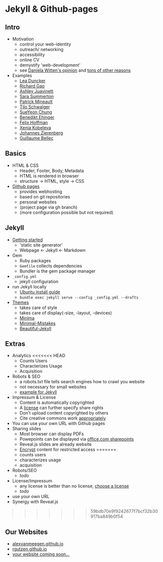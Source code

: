 # Jekyll & Github-pages

<!-- Promise: Build your own website in 5min; spend hours adjusting style & content -->

## Intro
<!-- 6min, Alex -->
* Motivation
    * control your web-identity
    * outreach/ networking
    * accessibility
    * online CV
    * demystify 'web-development'
    * see [Daniela Witten's opinion](https://twitter.com/daniela_witten/status/1321988664545570817?s=09) and [tons of other reasons](https://www.google.com/search?q=why+every+academic+should+have+a+personal+website)
* Examples
    * [Lea Duncker](https://leaduncker.github.io/)
    * [Richard Gao](http://www.rdgao.com/)
    * [Ashley Juavinett](https://ashleyjuavinett.com/)
    * [Sara Summerton](https://sara-es.github.io/)
    * [Patrick Mineault](https://xcorr.net/)
    * [Tilo Schwalger](http://page.math.tu-berlin.de/~schwalge/)
    * [SueYeon Chung](https://sites.google.com/site/sueyeonchung/)
    * [Benedikt Ehinger](https://benediktehinger.de/blog/science/)
    * [Felix Hoffman](https://felix11h.github.io/)
    * [Xenia Kobeleva](http://www.xenia-kobeleva.com/)
    * [Johannes Zierenberg](https://zierenberg.github.io/)
    * [Guillaume Bellec](http://guillaume.bellec.eu/)

## Basics
<!-- 8min, Robin -->
* HTML & CSS
    * Header, Footer, Body, Metadata
    * HTML is rendered in browser
    * structure -> HTML, style -> CSS
* [Github pages](https://pages.github.com/)
    * provides webhosting
    * based on git repositories
    * personal websites
    * (project page via gh branch)
    * (more configuration possible but not required)

## Jekyll
<!-- 10min, Alex -->
* [Getting started](https://jekyllrb.com/)
    * 'static site generator'
    * Webpage <- Jekyll <- Markdown
* Gem
    * Ruby packages
    * `Gemfile` collects dependencies
    * Bundler is the gem package manager
* `_config.yml`
    * jekyll configuration
* run Jekyll locally
    * [Ubuntu install guide](https://jekyllrb.com/docs/installation/ubuntu/)
    * `bundle exec jekyll serve --config _config.yml --drafts`
* [Themes](https://jekyllrb.com/docs/themes/)
    * takes care of style
    * takes care of display(-size, -layout, -devices)
    * [Minima](https://github.com/jekyll/minima)
    * [Minimal-Mistakes](https://github.com/mmistakes/minimal-mistakes)
    * [Beautiful-Jekyll](https://github.com/daattali/beautiful-jekyll)

## Extras
<!-- 7min, Robin -->
* Analytics
<<<<<<< HEAD
    * Counts Users
    * Characterizes Usage
    * Acquisition
* Robots & SEO
    * a robots.txt file tells search engines how to crawl you website
    * not necessary for small websites
    * [example for Jekyll](https://stackoverflow.com/questions/41033626/whats-the-best-way-to-write-robots-txt-for-github-pages-using-multiple-repos)
* Impressum & License
    * Content is automatically copyrighted
    * A [license](https://choosealicense.com/) can further specify share rights
    * Don't upload content copyrighted by others
    * Cite creative commons work [appropriately](https://libguides.midlandstech.edu/images/cc)
* You can use your own URL with Github pages
* Sharing slides
    * Most browser can display PDFs
    * Powepoints can be displayed via [office.com sharepoints](https://www.microsoft.com/en-us/microsoft-365/blog/2010/09/23/how-to-embed-a-powerpoint-presentation-on-a-web-page/)
    * Reveal.js slides are already website
    * [Encrypt](https://robinmoisson.github.io/staticrypt/) content for restricted access
=======
    * counts users
    * characterizes usage
    * acquisition
* Robots/SEO
    * *todo*
* License/Impressum
    * any license is better than no license, [choose a license](https://choosealicense.com/)
    * *todo*
* use your own URL
* Synergy with Reveal.js

>>>>>>> 59bdb70e9f9242677f7bcf32b30917ba849b0f54

## Our Websites
* [alexvanmeegen.github.io](https://alexvanmeegen.github.io)
* [rgutzen.github.io](https://rgutzen.github.io)
* [your website coming soon...](#)
